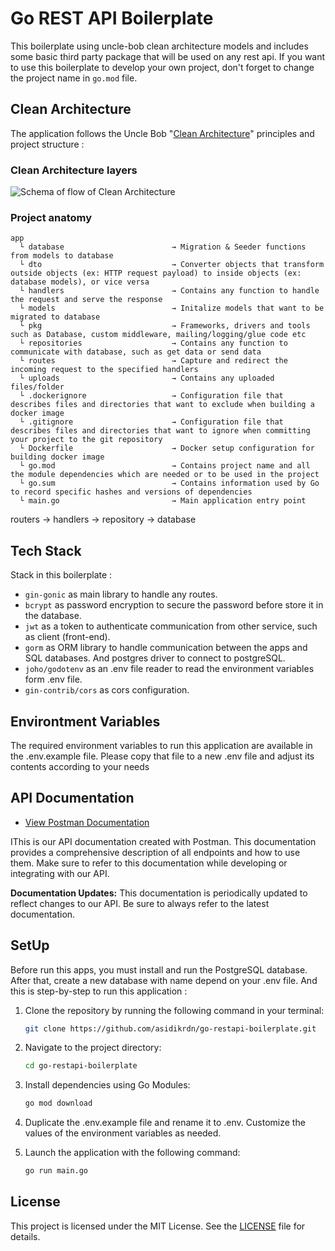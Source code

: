 # Go REST API Boilerplate

This boilerplate using uncle-bob clean architecture models and includes some basic third party package that will be used on any rest api.
If you want to use this boilerplate to develop your own project, don't forget to change the project name in `go.mod` file.

## Clean Architecture

The application follows the Uncle Bob "[Clean Architecture](https://blog.cleancoder.com/uncle-bob/2012/08/13/the-clean-architecture.html)" principles and project structure :

### Clean Architecture layers

![Schema of flow of Clean Architecture](https://blog.cleancoder.com/uncle-bob/images/2012-08-13-the-clean-architecture/CleanArchitecture.jpg)

### Project anatomy

```text
app
  └ database                        → Migration & Seeder functions from models to database
  └ dto                             → Converter objects that transform outside objects (ex: HTTP request payload) to inside objects (ex: database models), or vice versa
  └ handlers                        → Contains any function to handle the request and serve the response
  └ models                          → Initalize models that want to be migrated to database
  └ pkg                             → Frameworks, drivers and tools such as Database, custom middleware, mailing/logging/glue code etc
  └ repositories                    → Contains any function to communicate with database, such as get data or send data
  └ routes                          → Capture and redirect the incoming request to the specified handlers
  └ uploads                         → Contains any uploaded files/folder
  └ .dockerignore                   → Configuration file that describes files and directories that want to exclude when building a docker image
  └ .gitignore                      → Configuration file that describes files and directories that want to ignore when committing your project to the git repository
  └ Dockerfile                      → Docker setup configuration for building docker image
  └ go.mod                          → Contains project name and all the module dependencies which are needed or to be used in the project
  └ go.sum                          → Contains information used by Go to record specific hashes and versions of dependencies
  └ main.go                         → Main application entry point
```

routers → handlers → repository → database

## Tech Stack

Stack in this boilerplate :

- `gin-gonic` as main library to handle any routes.
- `bcrypt` as password encryption to secure the password before store it in the database.
- `jwt` as a token to authenticate communication from other service, such as client (front-end).
- `gorm` as ORM library to handle communication between the apps and SQL databases. And postgres driver to connect to postgreSQL.
- `joho/godotenv` as an .env file reader to read the environment variables form .env file.
- `gin-contrib/cors` as cors configuration.

## Environtment Variables

The required environment variables to run this application are available in the .env.example file. Please copy that file to a new .env file and adjust its contents according to your needs

## API Documentation

- [View Postman Documentation](https://documenter.getpostman.com/view/23687279/2s9YBxXaR2)

<!-- ![Screenshot Dokumentasi Postman](postman/screenshot.png) -->

IThis is our API documentation created with Postman. This documentation provides a comprehensive description of all endpoints and how to use them. Make sure to refer to this documentation while developing or integrating with our API.

**Documentation Updates:** This documentation is periodically updated to reflect changes to our API. Be sure to always refer to the latest documentation.

## SetUp

Before run this apps, you must install and run the PostgreSQL database. After that, create a new database with name depend on your .env file.
And this is step-by-step to run this application :

1. Clone the repository by running the following command in your terminal:

   ```sh
   git clone https://github.com/asidikrdn/go-restapi-boilerplate.git
   ```

2. Navigate to the project directory:

   ```sh
   cd go-restapi-boilerplate
   ```

3. Install dependencies using Go Modules:

   ```sh
   go mod download
   ```

4. Duplicate the .env.example file and rename it to .env. Customize the values of the environment variables as needed.

5. Launch the application with the following command:

   ```sh
   go run main.go
   ```

## License

This project is licensed under the MIT License. See the [LICENSE](LICENSE) file for details.
